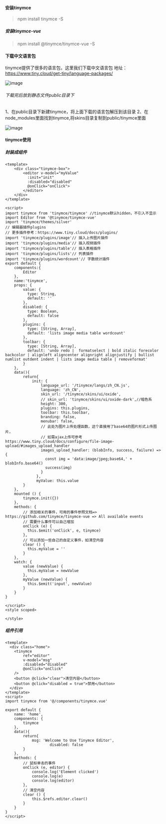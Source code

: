 #### 安装tinymce

> npm install tinymce -S

##### 安装tinymce-vue

> npm install @tinymce/tinymce-vue -S

#### 下载中文语言包

tinymce提供了很多的语言包，这里我们下载中文语言包
地址：<https://www.tiny.cloud/get-tiny/language-packages/>

![image](https://upload-images.jianshu.io/upload_images/12200279-b13b3fce890ff13b.png?imageMogr2/auto-orient/strip%7CimageView2/2/w/1240)

###### 下载完后放到静态文件public目录下

1、在public目录下新建tinymce，将上面下载的语言包解压到该目录
2、在node_modules里面找到tinymce,将skins目录复制到public/tinymce里面

![image](https://upload-images.jianshu.io/upload_images/12200279-b50780638cc1ea1a.png?imageMogr2/auto-orient/strip%7CimageView2/2/w/1240)

#### tinymce使用

##### 封装成组件

```vue
<template>
    <div class="tinymce-box">
        <editor v-model="myValue"
          :init="init"
          :disabled="disabled"
          @onClick="onClick">
        </editor>
    </div>
</template>

<script>
import tinymce from 'tinymce/tinymce' //tinymce默认hidden，不引入不显示
import Editor from '@tinymce/tinymce-vue'
import 'tinymce/themes/silver'
// 编辑器插件plugins
// 更多插件参考：https://www.tiny.cloud/docs/plugins/
import 'tinymce/plugins/image'// 插入上传图片插件
import 'tinymce/plugins/media'// 插入视频插件
import 'tinymce/plugins/table'// 插入表格插件
import 'tinymce/plugins/lists'// 列表插件
import 'tinymce/plugins/wordcount'// 字数统计插件
export default {
    components:{
        Editor
    },
    name:'tinymce',
    props: {
        value: {
          type: String,
          default: ''
        },
        disabled: {
          type: Boolean,
          default: false
        },
        plugins: {
          type: [String, Array],
          default: 'lists image media table wordcount'
        },
        toolbar: {
          type: [String, Array],
          default: 'undo redo |  formatselect | bold italic forecolor backcolor | alignleft aligncenter alignright alignjustify | bullist numlist outdent indent | lists image media table | removeformat'
        }
    },
    data(){
        return{
            init: {
                language_url: '/tinymce/langs/zh_CN.js',
                language: 'zh_CN',
                skin_url: '/tinymce/skins/ui/oxide',
                // skin_url: 'tinymce/skins/ui/oxide-dark',//暗色系
                height: 300,
                plugins: this.plugins,
                toolbar: this.toolbar,
                branding: false,
                menubar: false,
                // 此处为图片上传处理函数，这个直接用了base64的图片形式上传图片，
                // 如需ajax上传可参考https://www.tiny.cloud/docs/configure/file-image-upload/#images_upload_handler
                images_upload_handler: (blobInfo, success, failure) => {
                  const img = 'data:image/jpeg;base64,' + blobInfo.base64()
                  success(img)
                }
              },
              myValue: this.value
        }
    },
    mounted () {
        tinymce.init({})
    },
    methods: {
        // 添加相关的事件，可用的事件参照文档=> https://github.com/tinymce/tinymce-vue => All available events
        // 需要什么事件可以自己增加
        onClick (e) {
          this.$emit('onClick', e, tinymce)
        },
        // 可以添加一些自己的自定义事件，如清空内容
        clear () {
          this.myValue = ''
        }
    },
    watch: {
        value (newValue) {
          this.myValue = newValue
        },
        myValue (newValue) {
          this.$emit('input', newValue)
        }
    }
}
    
</script>
<style scoped>
    
</style>
```

##### 组件引用

```vue
<template>
  <div class="home">
    <tinymce
        ref="editor"
        v-model="msg"
        :disabled="disabled"
        @onClick="onClick"
    />
    <button @click="clear">清空内容</button>
    <button @click="disabled = true">禁用</button>
  </div>
</template>
<script>
import tinymce from '@/components/tinymce.vue'

export default {
    name: 'home',
    components: {
        tinymce
    },
    data(){
        return{
            msg: 'Welcome to Use Tinymce Editor',
                    disabled: false
        }
    },
    methods: {
        // 鼠标单击的事件
        onClick (e, editor) {
            console.log('Element clicked')
            console.log(e)
            console.log(editor)
        },
        // 清空内容
        clear () {
            this.$refs.editor.clear()
        }
    }
}
</script>
```

